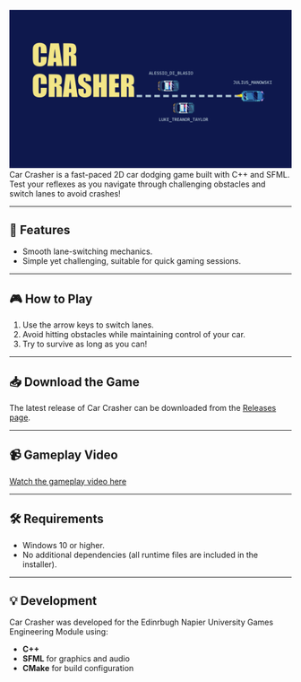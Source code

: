 


![Car Crasher Screenshot](assets/CarCrasherPromoOne.png)
Car Crasher is a fast-paced 2D car dodging game built with C++ and SFML. 
Test your reflexes as you navigate through challenging obstacles and switch lanes to avoid crashes!

---

## 🚗 Features
- Smooth lane-switching mechanics.
- Simple yet challenging, suitable for quick gaming sessions.

---

## 🎮 How to Play
1. Use the arrow keys to switch lanes.
2. Avoid hitting obstacles while maintaining control of your car.
3. Try to survive as long as you can!

---

## 📥 Download the Game
The latest release of Car Crasher can be downloaded from the [Releases page](https://github.com/jules946/set09121_games_engineering_car_crasher/releases).

---

## 📹 Gameplay Video
<!-- Replace "link-to-video" with the actual video URL -->
[Watch the gameplay video here](https://vimeo.com/1038347969)

---

## 🛠️ Requirements
- Windows 10 or higher.
- No additional dependencies (all runtime files are included in the installer).

---

## 💡 Development
Car Crasher was developed for the Edinrbugh Napier University Games Engineering Module using:
- **C++**
- **SFML** for graphics and audio
- **CMake** for build configuration

